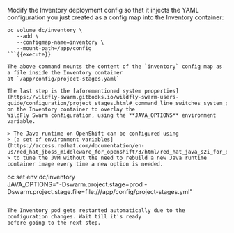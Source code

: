 Modify the Inventory deployment config so that it injects the YAML configuration you just created as 
a config map into the Inventory container:

```
oc volume dc/inventory \
   --add \
   --configmap-name=inventory \
   --mount-path=/app/config
```{{execute}}

The above command mounts the content of the `inventory` config map as a file inside the Inventory container 
at `/app/config/project-stages.yaml`

The last step is the [aforementioned system properties](https://wildfly-swarm.gitbooks.io/wildfly-swarm-users-guide/configuration/project_stages.html#_command_line_switches_system_properties) on the Inventory container to overlay the 
WildFly Swarm configuration, using the **JAVA_OPTIONS** environment variable. 

> The Java runtime on OpenShift can be configured using 
> [a set of environment variables](https://access.redhat.com/documentation/en-us/red_hat_jboss_middleware_for_openshift/3/html/red_hat_java_s2i_for_openshift/reference#configuration_environment_variables) 
> to tune the JVM without the need to rebuild a new Java runtime container image every time a new option is needed.

```
oc set env dc/inventory \
   JAVA_OPTIONS="-Dswarm.project.stage=prod -Dswarm.project.stage.file=file:///app/config/project-stages.yml"
```{{execute}}

The Inventory pod gets restarted automatically due to the configuration changes. Wait till it's ready 
before going to the next step.
